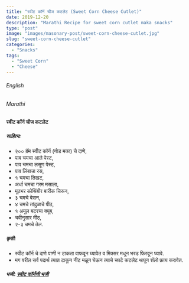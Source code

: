 ```yaml
---
title: "स्वीट कॉर्न चीज कटलेट (Sweet Corn Cheese Cutlet)"
date: 2019-12-20
description: "Marathi Recipe for sweet corn cutlet maka snacks"
type: "post"
image: "images/masonary-post/sweet-corn-cheese-cutlet.jpg"
slug: "sweet-corn-cheese-cutlet"
categories: 
  - "Snacks"
tags:
  - "Sweet Corn"
  - "Cheese"
---
```


###### English








###### Marathi




#### स्वीट कॉर्न चीज कटलेट 



##### साहित्य:
- २०० ग्रॅम स्वीट कॉर्न (गोड मका) चे दाणे,
- पाव चमचा आले पेस्ट,
- पाव चमचा लसूण पेस्ट,
- पाव लिंबाचा रस,
- १ चमचा तिखट,
- अर्धा चमचा गरम मसाला,
- मूठभर कोथिंबीर बारीक चिरून,
- ३ चमचे बेसन,
- ४ चमचे तांदुळाचे पीठ,
- १ अमूल बटरचा क्यूब,
- चवीनुसार मीठ,
- २-३ चमचे तेल. 



##### कृती:


- स्वीट कॉर्न चे दाणे पाणी न टाकता वाफवून घ्यावेत व मिक्सर मधून भरड फिरवून घ्यावे.
- मग वरील सर्व पदार्थ त्यात टाकून नीट मळून घेऊन त्याचे चपटे कटलेट थापून शॅलो फ्राय करावेत.



##### भजी: [स्वीट कॉर्नची भजी](/sweet-corn-bhajji) 